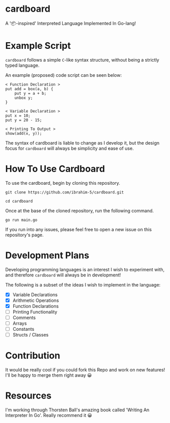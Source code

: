 # cardboard
A '📦-inspired' Interpreted Language Implemented In Go-lang!

# Example Script

``cardboard`` follows a simple ``C``-like syntax structure, without being a strictly typed language. 

An example (proposed) code script can be seen below:

```
< Function Declaration >
put add = box(a, b) {
    put y = a + b;
    unbox y;
}

< Variable Declaration >
put x = 10;
put y = 20 - 15;

< Printing To Output >
show(add(x, y));
```

The syntax of cardboard is liable to change as I develop it, but the design focus for ``cardboard`` will always be simplicity and ease of use. 

# How To Use Cardboard
To use the cardboard, begin by cloning this repository.
```
git clone https://github.com/ibrahim-5/cardboard.git

cd cardboard
```
Once at the base of the cloned repository, run the following command.
```
go run main.go
```

If you run into any issues, please feel free to open a new issue on this repository's page.

# Development Plans
Developing programming languages is an interest I wish to experiment with, and therefore ``cardboard`` will always be in development! 

The following is a subset of the ideas I wish to implement in the language:

- [x] Variable Declarations
- [x] Arithmetic Operations
- [x] Function Declarations
- [ ] Printing Functionality
- [ ] Comments
- [ ] Arrays
- [ ] Constants
- [ ] Structs / Classes

# Contribution
It would be really cool if you could fork this Repo and work on new features! I'll be happy to merge them right away 😀

# Resources
I'm working through Thorsten Ball's amazing book called 'Writing An Interpreter In Go'. Really recommend it 😀
